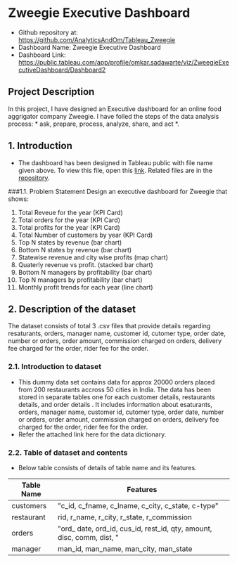 # Zweegie Executive Dashboard
- Github repository at: <a name="link"></a> https://github.com/AnalyticsAndOm/Tableau_Zweegie
- Dashboard Name: Zweegie Executive Dashboard
- Dashboard Link: <a name="dataset_link"></a> https://public.tableau.com/app/profile/omkar.sadawarte/viz/ZweegieExecutiveDashboard/Dashboard2
## Project Description
In this project, I have designed an Executive dashboard for an online food aggrigator company Zweegie. I have folled the steps of the data analysis process: * ask, prepare, process, analyze, share, and act *.

## 1. Introduction <a name="introduction"></a>
- The dashboard has been designed in Tableau public with file name given above. To view this file, open this [link](https://public.tableau.com/app/profile/omkar.sadawarte/viz/ZweegieExecutiveDashboard/Dashboard2). Related files are in the [repository](https://github.com/AnalyticsAndOm/Tableau_Zweegie).

###1.1. Problem Statement 
Design an executive dashboard for Zweegie that shows:
1. Total Reveue for the year (KPI Card)
2. Total orders for the year (KPI Card)
3. Total profits for the year (KPI Card)
4. Total Number of customers by year (KPI Card)
5. Top N states by revenue (bar chart)
6. Bottom N states by revenue (bar chart)
7. Statewise revenue and city wise profits (map chart)
8. Quaterly revenue vs profit. (stacked bar chart)
9. Bottom N managers by profitability (bar chart)
10. Top N managers by profitability (bar chart)
11. Monthly profit trends for each year (line chart)

## 2. Description of the dataset 
The dataset consists of total 3 .csv files that provide details regarding resaturants, orders, manager name, customer id, cutomer type, order date, number or orders, order amount, commission charged on orders, delivery fee charged for the order, rider fee for the order.

### 2.1. Introduction to dataset
- This dummy data set contains data for approx 20000 orders placed from  200 restaurants accross 50 cities in India. The data has been stored in separate tables one for each customer details, restaurants details, and order details . It includes information about esaturants, orders, manager name, customer id, cutomer type, order date, number or orders, order amount, commission charged on orders, delivery fee charged for the order, rider fee for the order.
- Refer the attached link here for the data dictionary. 

### 2.2. Table of dataset and contents
- Below table consists of details of table name and its features. 
  
| Table Name                    | Features |
| ----------------------------- | --------------------------------------------------------------- |
| customers          | "c_id, c_fname, c_lname, c_city, c_state, c-type" |
| restaurant         | rid, r_name, r_city, r_state, r_commission                                        |
| orders         | "ord_ date, ord_id, cus_id, rest_id, qty, amount, disc, comm, dist, " |
| manager              | man_id, man_name, man_city, man_state                                       |

